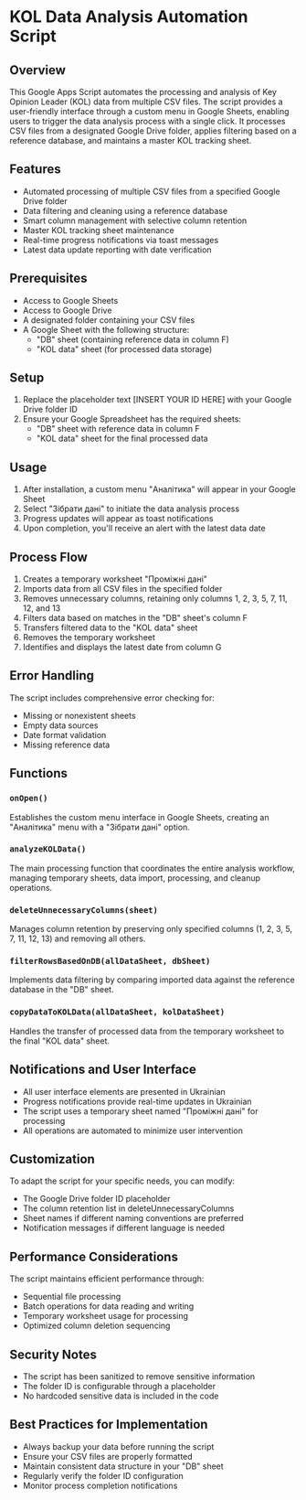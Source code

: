 # KOL Data Analysis Automation Script

## Overview
This Google Apps Script automates the processing and analysis of Key Opinion Leader (KOL) data from multiple CSV files. The script provides a user-friendly interface through a custom menu in Google Sheets, enabling users to trigger the data analysis process with a single click. It processes CSV files from a designated Google Drive folder, applies filtering based on a reference database, and maintains a master KOL tracking sheet.

## Features
- Automated processing of multiple CSV files from a specified Google Drive folder
- Data filtering and cleaning using a reference database
- Smart column management with selective column retention
- Master KOL tracking sheet maintenance
- Real-time progress notifications via toast messages
- Latest data update reporting with date verification

## Prerequisites
- Access to Google Sheets
- Access to Google Drive
- A designated folder containing your CSV files
- A Google Sheet with the following structure:
  - "DB" sheet (containing reference data in column F)
  - "KOL data" sheet (for processed data storage)

## Setup
1. Replace the placeholder text [INSERT YOUR ID HERE] with your Google Drive folder ID
2. Ensure your Google Spreadsheet has the required sheets:
   - "DB" sheet with reference data in column F
   - "KOL data" sheet for the final processed data

## Usage
1. After installation, a custom menu "Аналітика" will appear in your Google Sheet
2. Select "Зібрати дані" to initiate the data analysis process
3. Progress updates will appear as toast notifications
4. Upon completion, you'll receive an alert with the latest data date

## Process Flow
1. Creates a temporary worksheet "Проміжні дані"
2. Imports data from all CSV files in the specified folder
3. Removes unnecessary columns, retaining only columns 1, 2, 3, 5, 7, 11, 12, and 13
4. Filters data based on matches in the "DB" sheet's column F
5. Transfers filtered data to the "KOL data" sheet
6. Removes the temporary worksheet
7. Identifies and displays the latest date from column G

## Error Handling
The script includes comprehensive error checking for:
- Missing or nonexistent sheets
- Empty data sources
- Date format validation
- Missing reference data

## Functions

### `onOpen()`
Establishes the custom menu interface in Google Sheets, creating an "Аналітика" menu with a "Зібрати дані" option.

### `analyzeKOLData()`
The main processing function that coordinates the entire analysis workflow, managing temporary sheets, data import, processing, and cleanup operations.

### `deleteUnnecessaryColumns(sheet)`
Manages column retention by preserving only specified columns (1, 2, 3, 5, 7, 11, 12, 13) and removing all others.

### `filterRowsBasedOnDB(allDataSheet, dbSheet)`
Implements data filtering by comparing imported data against the reference database in the "DB" sheet.

### `copyDataToKOLData(allDataSheet, kolDataSheet)`
Handles the transfer of processed data from the temporary worksheet to the final "KOL data" sheet.

## Notifications and User Interface
- All user interface elements are presented in Ukrainian
- Progress notifications provide real-time updates in Ukrainian
- The script uses a temporary sheet named "Проміжні дані" for processing
- All operations are automated to minimize user intervention

## Customization
To adapt the script for your specific needs, you can modify:
- The Google Drive folder ID placeholder
- The column retention list in deleteUnnecessaryColumns
- Sheet names if different naming conventions are preferred
- Notification messages if different language is needed

## Performance Considerations
The script maintains efficient performance through:
- Sequential file processing
- Batch operations for data reading and writing
- Temporary worksheet usage for processing
- Optimized column deletion sequencing

## Security Notes
- The script has been sanitized to remove sensitive information
- The folder ID is configurable through a placeholder
- No hardcoded sensitive data is included in the code

## Best Practices for Implementation
- Always backup your data before running the script
- Ensure your CSV files are properly formatted
- Maintain consistent data structure in your "DB" sheet
- Regularly verify the folder ID configuration
- Monitor process completion notifications
